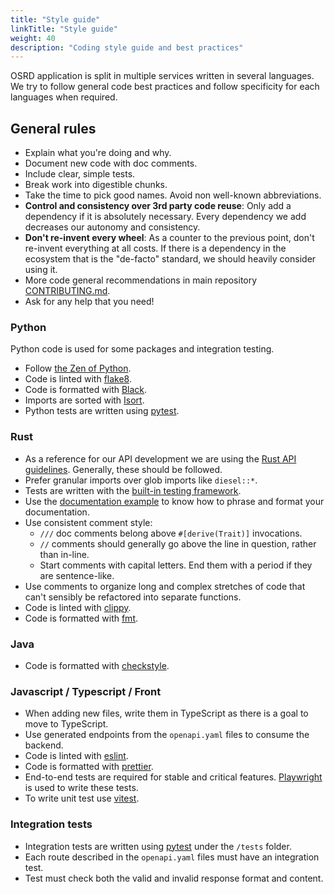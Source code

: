 ```yaml
---
title: "Style guide"
linkTitle: "Style guide"
weight: 40
description: "Coding style guide and best practices"
---
```


OSRD application is split in multiple services written in several languages. We try to follow general code best practices and follow specificity for each languages when required.

## General rules

- Explain what you're doing and why.
- Document new code with doc comments.
- Include clear, simple tests.
- Break work into digestible chunks.
- Take the time to pick good names.
  Avoid non well-known abbreviations.
- **Control and consistency over 3rd party code reuse**: Only add a dependency if it is absolutely necessary.
  Every dependency we add decreases our autonomy and consistency.
- **Don't re-invent every wheel**: As a counter to the previous point, don't re-invent everything at all costs.
  If there is a dependency in the ecosystem that is the "de-facto" standard, we should heavily consider using it.
- More code general recommendations in main repository [CONTRIBUTING.md](https://github.com/osrd-project/osrd).
- Ask for any help that you need!

### Python

Python code is used for some packages and integration testing.

- Follow [the Zen of Python](https://www.python.org/dev/peps/pep-0020/).
- Code is linted with [flake8](https://github.com/csachs/pyproject-flake8).
- Code is formatted with [Black](https://github.com/psf/black).
- Imports are sorted with [Isort](https://github.com/PyCQA/isort).
- Python tests are written using [pytest](https://docs.pytest.org/).

### Rust

- As a reference for our API development we are using the [Rust API guidelines](https://rust-lang.github.io/api-guidelines/about.html).
  Generally, these should be followed.
- Prefer granular imports over glob imports like `diesel::*`.
- Tests are written with the [built-in testing framework](https://doc.rust-lang.org/book/ch11-01-writing-tests.html).
- Use the [documentation example](https://doc.rust-lang.org/rust-by-example/meta/doc.html) to know how to phrase and format your documentation.
- Use consistent comment style:
  - `///` doc comments belong above `#[derive(Trait)]` invocations.
  - `//` comments should generally go above the line in question, rather than in-line.
  - Start comments with capital letters. End them with a period if they are sentence-like.
- Use comments to organize long and complex stretches of code that can't sensibly be refactored into separate functions.
- Code is linted with [clippy](https://github.com/rust-lang/rust-clippy).
- Code is formatted with [fmt](https://github.com/rust-lang/rustfmt).

### Java

- Code is formatted with [checkstyle](https://checkstyle.sourceforge.io/).

### Javascript / Typescript / Front

- When adding new files, write them in TypeScript as there is a goal to move to TypeScript.
- Use generated endpoints from the `openapi.yaml` files to consume the backend.
- Code is linted with [eslint](https://eslint.org/).
- Code is formatted with [prettier](https://prettier.io/).
- End-to-end tests are required for stable and critical features.
  [Playwright](https://playwright.dev/) is used to write these tests.
- To write unit test use [vitest](https://vitest.dev/).

### Integration tests

- Integration tests are written using [pytest](https://docs.pytest.org/) under the `/tests` folder.
- Each route described in the `openapi.yaml` files must have an integration test.
- Test must check both the valid and invalid response format and content.
